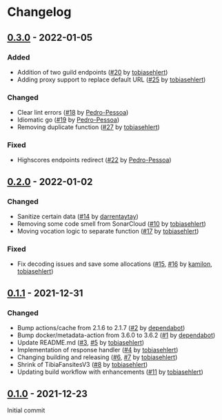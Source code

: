 # Changelog

## [0.3.0] - 2022-01-05

### Added
* Addition of two guild endpoints ([#20](https://github.com/TibiaData/tibiadata-api-go/pull/20) by [tobiasehlert](https://github.com/tobiasehlert))
* Adding proxy support to replace default URL ([#25](https://github.com/TibiaData/tibiadata-api-go/pull/25) by [tobiasehlert](https://github.com/tobiasehlert))

### Changed
* Clear lint errors ([#18](https://github.com/TibiaData/tibiadata-api-go/pull/18) by [Pedro-Pessoa](https://github.com/Pedro-Pessoa))
* Idiomatic go ([#19](https://github.com/TibiaData/tibiadata-api-go/pull/19) by [Pedro-Pessoa](https://github.com/Pedro-Pessoa))
* Removing duplicate function ([#27](https://github.com/TibiaData/tibiadata-api-go/pull/27) by [tobiasehlert](https://github.com/tobiasehlert))

### Fixed
* Highscores endpoints redirect ([#22](https://github.com/TibiaData/tibiadata-api-go/pull/22) by [Pedro-Pessoa](https://github.com/Pedro-Pessoa))

## [0.2.0] - 2022-01-02

### Changed
* Sanitize certain data ([#14](https://github.com/TibiaData/tibiadata-api-go/pull/14) by [darrentaytay](https://github.com/darrentaytay))
* Removing some code smell from SonarCloud ([#10](https://github.com/TibiaData/tibiadata-api-go/pull/10) by [tobiasehlert](https://github.com/tobiasehlert))
* Moving vocation logic to separate function ([#17](https://github.com/TibiaData/tibiadata-api-go/pull/17) by [tobiasehlert](https://github.com/tobiasehlert))

### Fixed
* Fix decoding issues and save some allocations ([#15](https://github.com/TibiaData/tibiadata-api-go/pull/15), [#16](https://github.com/TibiaData/tibiadata-api-go/pull/16) by [kamilon](https://github.com/kamilon), [tobiasehlert](https://github.com/tobiasehlert))

## [0.1.1] - 2021-12-31

### Changed
- Bump actions/cache from 2.1.6 to 2.1.7 ([#2](https://github.com/TibiaData/tibiadata-api-go/pull/2) by [dependabot](https://github.com/dependabot))
- Bump docker/metadata-action from 3.6.0 to 3.6.2 ([#1](https://github.com/TibiaData/tibiadata-api-go/pull/1) by [dependabot](https://github.com/dependabot))
- Update README.md ([#3](https://github.com/TibiaData/tibiadata-api-go/pull/3), [#5](https://github.com/TibiaData/tibiadata-api-go/pull/5) by [tobiasehlert](https://github.com/tobiasehlert))
- Implementation of response handler ([#4](https://github.com/TibiaData/tibiadata-api-go/pull/4) by [tobiasehlert](https://github.com/tobiasehlert))
- Changing building and releasing ([#6](https://github.com/TibiaData/tibiadata-api-go/pull/6), [#7](https://github.com/TibiaData/tibiadata-api-go/pull/7) by [tobiasehlert](https://github.com/tobiasehlert))
- Shrink of TibiaFansitesV3 ([#8](https://github.com/TibiaData/tibiadata-api-go/pull/8) by [tobiasehlert](https://github.com/tobiasehlert))
- Updating build workflow with enhancements ([#11](https://github.com/TibiaData/tibiadata-api-go/pull/11) by [tobiasehlert](https://github.com/tobiasehlert))


## [0.1.0] - 2021-12-23

Initial commit

[0.3.0]: https://github.com/tibiadata/tibiadata-api-go/compare/v0.2.0...v0.3.0
[0.2.0]: https://github.com/tibiadata/tibiadata-api-go/compare/v0.1.1...v0.2.0
[0.1.1]: https://github.com/tibiadata/tibiadata-api-go/compare/v0.1.0...v0.1.1
[0.1.0]: https://github.com/tibiadata/tibiadata-api-go/compare/30f328f...v0.1.0
